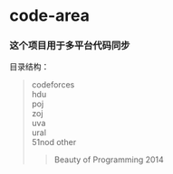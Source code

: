 # code-area  
### 这个项目用于多平台代码同步
目录结构：  
> codeforces  
> hdu  
> poj  
> zoj  
> uva  
> ural  
> 51nod
> other  
>> Beauty of Programming 2014  

